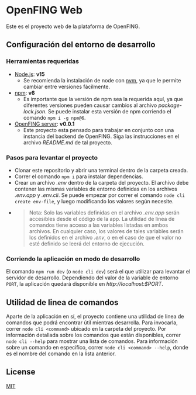 # OpenFING Web

Este es el proyecto web de la plataforma de OpenFING.

## Configuración del entorno de desarrollo

### Herramientas requeridas

-   [Node.js](https://nodejs.org/en/): **v15**
    -   Se recomienda la instalación de node con [nvm](https://github.com/nvm-sh/nvm), ya que le permite cambiar entre versiones fácilmente.
-   [npm](https://www.npmjs.com/): **v6**
    -   Es importante que la versión de npm sea la requerida aquí, ya que diferentes versiones pueden causar cambios al archivo _package-lock.json_. Se puede instalar esta versión de npm corriendo el comando `npm i -g npm@6`.
-   [OpenFING server](https://github.com/sangonz193/openfing-server): **v0.0.1**
    -   Este proyecto esta pensado para trabajar en conjunto con una instancia del backend de OpenFING. Siga las instrucciones en el archivo _README.md_ de tal proyecto.

### Pasos para levantar el proyecto

-   Clonar este repositorio y abrir una terminal dentro de la carpeta creada.
-   Correr el comando `npm i` para instalar dependencias.
-   Crear un archivo _.env_ dentro de la carpeta del proyecto. El archivo debe contener las mismas variables de entorno definidas en los archivos _.env.app_ y _.env.cli_. Se puede empezar por correr el comando `node cli create env-file`, y luego modificando los valores según necesite.
-   > Nota: Solo las variables definidas en el archivo _.env.app_ serán accesibles desde el código de la app. La utilidad de linea de comandos tiene acceso a las variables listadas en ambos archivos. En cualquier caso, los valores de tales variables serán los definidos en el archivo _.env_, o en el caso de que el valor no esté definido se leerá del entorno de ejecución.

### Corriendo la aplicación en modo de desarrollo

El comando `npm run dev` (o `node cli dev`) será el que utilizar para levantar el servidor de desarrollo. Dependiendo del valor de la variable de entorno `PORT`, la aplicación quedará disponible en _http<span></span>://localhost:$PORT_.

## Utilidad de linea de comandos

Aparte de la aplicación en sí, el proyecto contiene una utilidad de linea de comandos que podrá encontrar útil mientras desarrolla. Para invocarla, correr `node cli <command>` ubicado en la carpeta del proyecto. Por información detallada sobre los comandos que están disponibles, correr `node cli --help` para mostrar una lista de comandos. Para información sobre un comando en específico, correr `node cli <command> --help`, donde _<command>_ es el nombre del comando en la lista anterior.
## License

[MIT](https://choosealicense.com/licenses/mit/)

